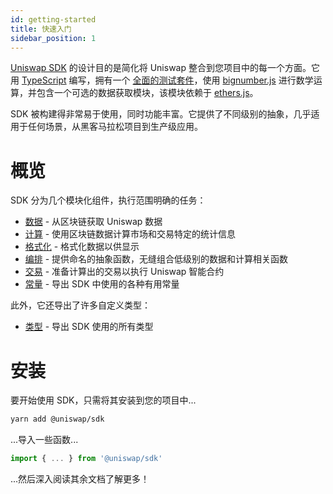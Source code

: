 ```yaml
---
id: getting-started
title: 快速入门
sidebar_position: 1
---
```


[Uniswap SDK](https://github.com/Uniswap/uniswap-sdk/tree/v1) 的设计目的是简化将 Uniswap 整合到您项目中的每一个方面。它用 [TypeScript](https://www.typescriptlang.org) 编写，拥有一个 [全面的测试套件](https://github.com/Uniswap/uniswap-sdk/tree/v1/src/__tests__)，使用 [bignumber.js](https://github.com/MikeMcl/bignumber.js) 进行数学运算，并包含一个可选的数据获取模块，该模块依赖于 [ethers.js](https://github.com/ethers-io/ethers.js/)。

SDK 被构建得非常易于使用，同时功能丰富。它提供了不同级别的抽象，几乎适用于任何场景，从黑客马拉松项目到生产级应用。

# 概览

SDK 分为几个模块化组件，执行范围明确的任务：

- [数据](/sdk/1.0.0/reference/data) - 从区块链获取 Uniswap 数据
- [计算](/sdk/1.0.0/reference/computation) - 使用区块链数据计算市场和交易特定的统计信息
- [格式化](/sdk/1.0.0/reference/format) - 格式化数据以供显示
- [编排](/sdk/1.0.0/reference/orchestration) - 提供命名的抽象函数，无缝组合低级别的数据和计算相关函数
- [交易](/sdk/1.0.0/reference/transact) - 准备计算出的交易以执行 Uniswap 智能合约
- [常量](/sdk/1.0.0/reference/constants) - 导出 SDK 中使用的各种有用常量

此外，它还导出了许多自定义类型：

- [类型](/sdk/1.0.0/reference/types) - 导出 SDK 使用的所有类型

# 安装

要开始使用 SDK，只需将其安装到您的项目中...

```bash
yarn add @uniswap/sdk
```

...导入一些函数...

```javascript
import { ... } from '@uniswap/sdk'
```

...然后深入阅读其余文档了解更多！